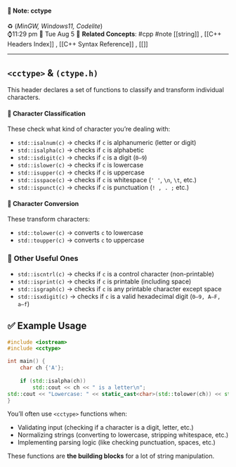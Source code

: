 #### 📝 Note: cctype 
 ♻️ (*MinGW, Windows11, Codelite*)   
 ⌚11:29 pm  📆 Tue Aug 5
 🔗 **Related Concepts**: #cpp #note [[string]] , [[C++ Headers Index]] , [[C++ Syntax Reference]] , [[]]
___
##  `<cctype>` & `(ctype.h)`

This header declares a set of functions to classify and transform individual characters.
#### 🔹 **Character Classification**

These check what kind of character you’re dealing with:

- `std::isalnum(c)` → checks if `c` is alphanumeric (letter or digit)
- `std::isalpha(c)` → checks if `c` is alphabetic
- `std::isdigit(c)` → checks if `c` is a digit (`0–9`)
- `std::islower(c)` → checks if `c` is lowercase
- `std::isupper(c)` → checks if `c` is uppercase
- `std::isspace(c)` → checks if `c` is whitespace (`' '`, `\n`, `\t`, etc.)
- `std::ispunct(c)` → checks if `c` is punctuation (`! , . ;` etc.)

#### 🔹 **Character Conversion**

These transform characters:

- `std::tolower(c)` → converts `c` to lowercase
- `std::toupper(c)` → converts `c` to uppercase

### 🔹 **Other Useful Ones**

- `std::iscntrl(c)` → checks if `c` is a control character (non-printable)
- `std::isprint(c)` → checks if `c` is printable (including space)
- `std::isgraph(c)` → checks if `c` is any printable character except space
- `std::isxdigit(c)` → checks if `c` is a valid hexadecimal digit (`0–9, A–F, a–f`)

## ✅ **Example Usage**

```cpp
#include <iostream> 
#include <cctype>  

int main() {     
	char ch {'A'};      
	
	if (std::isalpha(ch))
		std::cout << ch << " is a letter\n";
std::cout << "Lowercase: " << static_cast<char>(std::tolower(ch)) << std::endl;
}
```

You’ll often use `<cctype>` functions when:
- Validating input (checking if a character is a digit, letter, etc.)
- Normalizing strings (converting to lowercase, stripping whitespace, etc.)
- Implementing parsing logic (like checking punctuation, spaces, etc.)

These functions are **the building blocks** for a lot of string manipulation.